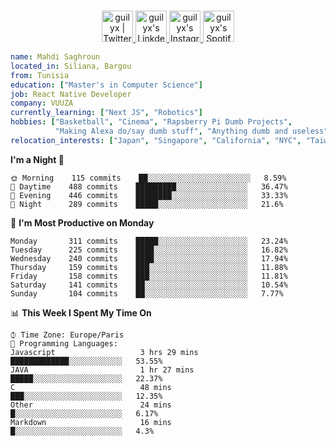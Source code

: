 


<p align="center">
<br/>
<a href="https://twitter.com/mahdisaghroun">
  <img alt="guilyx | Twitter" width="50px" src="https://user-images.githubusercontent.com/43545812/144034996-602b144a-16e1-41cc-99e7-c6040b20dcaf.png"/>
</a>
<a href="https://www.linkedin.com/in/mahdi-saghroun-201773150/">
  <img alt="guilyx's LinkdeIN" width="50px" src="https://user-images.githubusercontent.com/43545812/144035037-0f415fc7-9f96-4517-a370-ccc6e78a714b.png" />
</a>
<a href="https://www.instagram.com/mahdi_zerobug">
  <img alt="guilyx's Instagram" width="50px" src="https://user-images.githubusercontent.com/43545812/144035088-0dfb165f-8fe0-4d13-896c-876c29d2b128.png" />
</a>
<a href="https://open.spotify.com/user/11147618695?si=zZFn6uAGRLyoU02lsG50GA">
  <img alt="guilyx's Spotify" width="50px" src="https://user-images.githubusercontent.com/43545812/144035120-1ad5169b-91c7-4078-bef9-6a82c733f373.png" />
</a>
</p>

```yaml
name: Mahdi Saghroun
located_in: Siliana, Bargou
from: Tunisia
education: ["Master's in Computer Science"]
job: React Native Developer
company: VUUZA
currently_learning: ["Next JS", "Robotics"]
hobbies: ["Basketball", "Cinema", "Rapsberry Pi Dumb Projects",
          "Making Alexa do/say dumb stuff", "Anything dumb and useless"]
relocation_interests: ["Japan", "Singapore", "California", "NYC", "Taiwan"]
```






**I'm a Night 🦉** 

```text
🌞 Morning    115 commits    ██░░░░░░░░░░░░░░░░░░░░░░░   8.59% 
🌆 Daytime    488 commits    █████████░░░░░░░░░░░░░░░░   36.47% 
🌃 Evening    446 commits    ████████░░░░░░░░░░░░░░░░░   33.33% 
🌙 Night      289 commits    █████░░░░░░░░░░░░░░░░░░░░   21.6%
```
📅 **I'm Most Productive on Monday** 

```text
Monday       311 commits    █████░░░░░░░░░░░░░░░░░░░░   23.24% 
Tuesday      225 commits    ████░░░░░░░░░░░░░░░░░░░░░   16.82% 
Wednesday    240 commits    ████░░░░░░░░░░░░░░░░░░░░░   17.94% 
Thursday     159 commits    ███░░░░░░░░░░░░░░░░░░░░░░   11.88% 
Friday       158 commits    ███░░░░░░░░░░░░░░░░░░░░░░   11.81% 
Saturday     141 commits    ██░░░░░░░░░░░░░░░░░░░░░░░   10.54% 
Sunday       104 commits    ██░░░░░░░░░░░░░░░░░░░░░░░   7.77%
```


📊 **This Week I Spent My Time On** 

```text
⌚︎ Time Zone: Europe/Paris
💬 Programming Languages: 
Javascript                   3 hrs 29 mins       █████████████░░░░░░░░░░░░   53.55% 
JAVA                         1 hr 27 mins        █████░░░░░░░░░░░░░░░░░░░░   22.37% 
C                            48 mins             ███░░░░░░░░░░░░░░░░░░░░░░   12.35% 
Other                        24 mins             █░░░░░░░░░░░░░░░░░░░░░░░░   6.17% 
Markdown                     16 mins             █░░░░░░░░░░░░░░░░░░░░░░░░   4.3%
```
